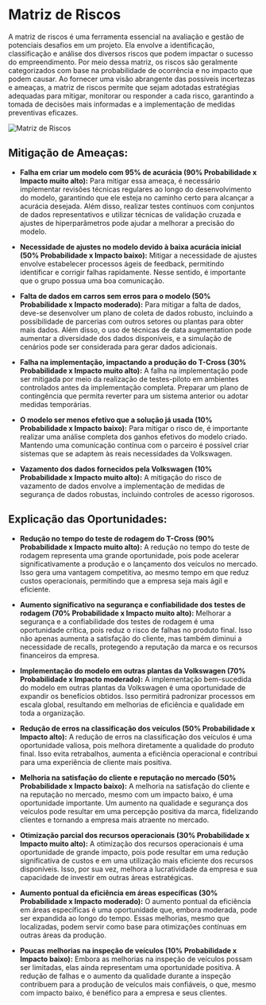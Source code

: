 # Matriz de Riscos

A matriz de riscos é uma ferramenta essencial na avaliação e gestão de potenciais desafios em um projeto. Ela envolve a identificação, classificação e análise dos diversos riscos que podem impactar o sucesso do empreendimento. Por meio dessa matriz, os riscos são geralmente categorizados com base na probabilidade de ocorrência e no impacto que podem causar. Ao fornecer uma visão abrangente das possíveis incertezas e ameaças, a matriz de riscos permite que sejam adotadas estratégias adequadas para mitigar, monitorar ou responder a cada risco, garantindo a tomada de decisões mais informadas e a implementação de medidas preventivas eficazes.

![Matriz de Riscos](/img/matriz-de-risco.png)

## Mitigação de Ameaças:

- **Falha em criar um modelo com 95% de acurácia (90% Probabilidade x Impacto muito alto):**
    Para mitigar essa ameaça, é necessário implementar revisões técnicas regulares ao longo do desenvolvimento do modelo, garantindo que ele esteja no caminho certo para alcançar a acurácia desejada. Além disso, realizar testes contínuos com conjuntos de dados representativos e utilizar técnicas de validação cruzada e ajustes de hiperparâmetros pode ajudar a melhorar a precisão do modelo.

- **Necessidade de ajustes no modelo devido à baixa acurácia inicial (50% Probabilidade x Impacto baixo):**
    Mitigar a necessidade de ajustes envolve estabelecer processos ágeis de feedback, permitindo identificar e corrigir falhas rapidamente. Nesse sentido, é importante que o grupo possua uma boa comunicação.

- **Falta de dados em carros sem erros para o modelo (50% Probabilidade x Impacto moderado):**
    Para mitigar a falta de dados, deve-se desenvolver um plano de coleta de dados robusto, incluindo a possibilidade de parcerias com outros setores ou plantas para obter mais dados. Além disso, o uso de técnicas de data augmentation pode aumentar a diversidade dos dados disponíveis, e a simulação de cenários pode ser considerada para gerar dados adicionais.

- **Falha na implementação, impactando a produção do T-Cross (30% Probabilidade x Impacto muito alto):**
    A falha na implementação pode ser mitigada por meio da realização de testes-piloto em ambientes controlados antes da implementação completa. Preparar um plano de contingência que permita reverter para um sistema anterior ou adotar medidas temporárias.

- **O modelo ser menos efetivo que a solução já usada (10% Probabilidade x Impacto baixo):**
    Para mitigar o risco de, é importante realizar uma análise completa dos ganhos efetivos do modelo criado. Mantendo uma comunicação contínua com o parceiro é possível criar sistemas que se adaptem às reais necessidades da Volkswagen.

- **Vazamento dos dados fornecidos pela Volkswagen (10% Probabilidade x Impacto muito alto):**
    A mitigação do risco de vazamento de dados envolve a implementação de medidas de segurança de dados robustas, incluindo controles de acesso rigorosos.

## Explicação das Oportunidades:

- **Redução no tempo do teste de rodagem do T-Cross (90% Probabilidade x Impacto muito alto):**
    A redução no tempo do teste de rodagem representa uma grande oportunidade, pois pode acelerar significativamente a produção e o lançamento dos veículos no mercado. Isso gera uma vantagem competitiva, ao mesmo tempo em que reduz custos operacionais, permitindo que a empresa seja mais ágil e eficiente.

- **Aumento significativo na segurança e confiabilidade dos testes de rodagem (70% Probabilidade x Impacto muito alto):**
    Melhorar a segurança e a confiabilidade dos testes de rodagem é uma oportunidade crítica, pois reduz o risco de falhas no produto final. Isso não apenas aumenta a satisfação do cliente, mas também diminui a necessidade de recalls, protegendo a reputação da marca e os recursos financeiros da empresa.

- **Implementação do modelo em outras plantas da Volkswagen (70% Probabilidade x Impacto moderado):**
    A implementação bem-sucedida do modelo em outras plantas da Volkswagen é uma oportunidade de expandir os benefícios obtidos. Isso permitirá padronizar processos em escala global, resultando em melhorias de eficiência e qualidade em toda a organização.

- **Redução de erros na classificação dos veículos (50% Probabilidade x Impacto alto):**
    A redução de erros na classificação dos veículos é uma oportunidade valiosa, pois melhora diretamente a qualidade do produto final. Isso evita retrabalhos, aumenta a eficiência operacional e contribui para uma experiência de cliente mais positiva.

- **Melhoria na satisfação do cliente e reputação no mercado (50% Probabilidade x Impacto baixo):**
    A melhoria na satisfação do cliente e na reputação no mercado, mesmo com um impacto baixo, é uma oportunidade importante. Um aumento na qualidade e segurança dos veículos pode resultar em uma percepção positiva da marca, fidelizando clientes e tornando a empresa mais atraente no mercado.

- **Otimização parcial dos recursos operacionais (30% Probabilidade x Impacto muito alto):**
    A otimização dos recursos operacionais é uma oportunidade de grande impacto, pois pode resultar em uma redução significativa de custos e em uma utilização mais eficiente dos recursos disponíveis. Isso, por sua vez, melhora a lucratividade da empresa e sua capacidade de investir em outras áreas estratégicas.

- **Aumento pontual da eficiência em áreas específicas (30% Probabilidade x Impacto moderado):**
    O aumento pontual da eficiência em áreas específicas é uma oportunidade que, embora moderada, pode ser expandida ao longo do tempo. Essas melhorias, mesmo que localizadas, podem servir como base para otimizações contínuas em outras áreas da produção.

- **Poucas melhorias na inspeção de veículos (10% Probabilidade x Impacto baixo):**
    Embora as melhorias na inspeção de veículos possam ser limitadas, elas ainda representam uma oportunidade positiva. A redução de falhas e o aumento da qualidade durante a inspeção contribuem para a produção de veículos mais confiáveis, o que, mesmo com impacto baixo, é benéfico para a empresa e seus clientes.
